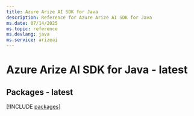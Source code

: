 ```yaml
---
title: Azure Arize AI SDK for Java
description: Reference for Azure Arize AI SDK for Java
ms.date: 07/14/2025
ms.topic: reference
ms.devlang: java
ms.service: arizeai
---
```

# Azure Arize AI SDK for Java - latest
## Packages - latest
[!INCLUDE [packages](arize-ai-index.md)]